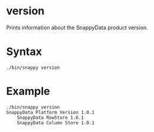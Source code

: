 # version

Prints information about the SnappyData product version.

# Syntax

```no-highlight
./bin/snappy version
```

# Example

```no-highlight
./bin/snappy version
SnappyData Platform Version 1.0.1
    SnappyData RowStore 1.6.1
    SnappyData Column Store 1.0.1
```


